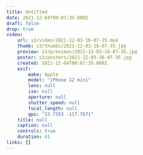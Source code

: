```yaml
---
title: Untitled
date: 2021-12-04T00:07:35.000Z
draft: false
drop: true
video:
    url: s3/video/2021-12-03-16-07-35.mp4
    thumb: s3/thumbs/2021-12-03-16-07-35.jpg
    preview: s3/previews/2021-12-03-16-07-35.jpg
    poster: s3/posters/2021-12-03-16-07-35.jpg
    created: 2021-12-04T00:07:35.000Z
    exif:
        make: Apple
        model: "iPhone 12 mini"
        lens: null
        iso: null
        aperture: null
        shutter_speed: null
        focal_length: null
        gps: "33.7593 -117.7671"
    title: null
    caption: null
    controls: true
    duration: 41
links: []
---
```

